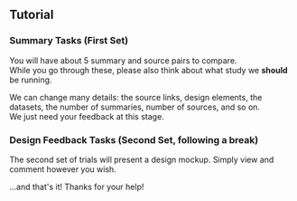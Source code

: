 ## Tutorial

### Summary Tasks (First Set)
You will have about 5 summary and source pairs to compare.  
While you go through these, please also think about what study we **should** be running.

We can change many details: the source links, design elements, the datasets, the number of summaries, number of sources, and so on.  
We just need your feedback at this stage.


### Design Feedback Tasks (Second Set, following a break)
The second set of trials will present a design mockup.
Simply view and comment however you wish.

...and that's it! Thanks for your help!